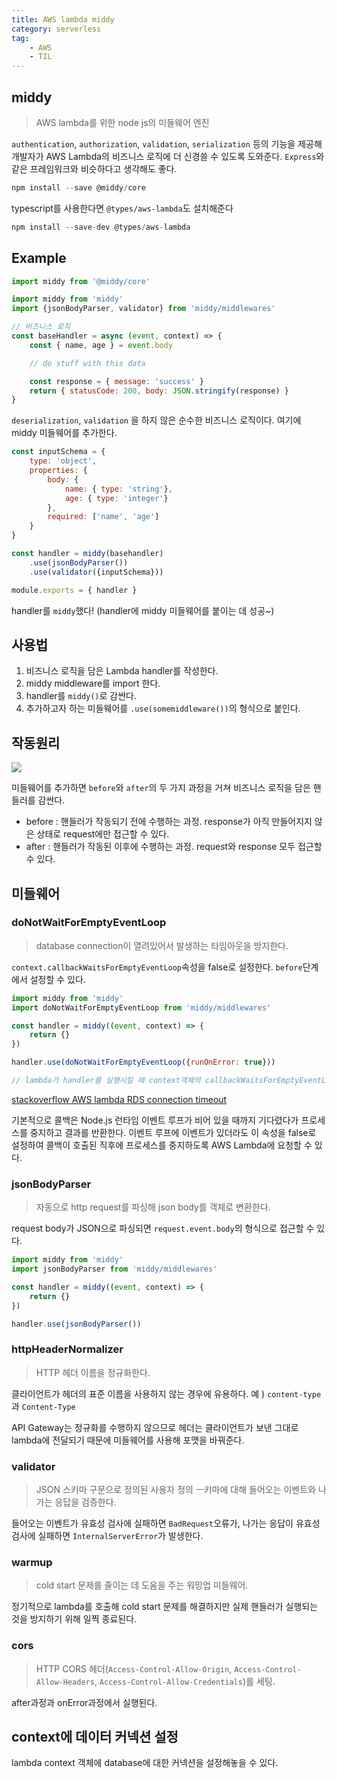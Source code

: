 ```yaml
---
title: AWS lambda middy
category: serverless
tag:
    - AWS
    - TIL
---
```


## middy 

> AWS lambda를 위한 node js의 미들웨어 엔진

`authentication`, `authorization`, `validation`, `serialization` 등의 기능을 제공해 개발자가 AWS Lambda의 비즈니스 로직에 더 신경쓸 수 있도록 도와준다. `Express`와 같은 프레임워크와 비슷하다고 생각해도 좋다.

```js
npm install --save @middy/core
```

typescript를 사용한다면 `@types/aws-lambda`도 설치해준다

```js
npm install --save-dev @types/aws-lambda
```

## Example
```js
import middy from '@middy/core'

import middy from 'middy'
import {jsonBodyParser, validator} from 'middy/middlewares'

// 비즈니스 로직
const baseHandler = async (event, context) => {
    const { name, age } = event.body

    // do stuff with this data

    const response = { message: 'success' }
    return { statusCode: 200, body: JSON.stringify(response) }
}
```
`deserialization`, `validation` 을 하지 않은 순수한 비즈니스 로직이다. 여기에 middy 미들웨어를 추가한다.

```js
const inputSchema = {
    type: 'object',
    properties: {
        body: {
            name: { type: 'string'},
            age: { type: 'integer'}
        },
        required: ['name', 'age']
    }
}

const handler = middy(basehandler)
    .use(jsonBodyParser())
    .use(validator({inputSchema}))

module.exports = { handler }
```

handler를 `middy`했다! (handler에 middy 미들웨어를 붙이는 데 성공~)

## 사용법

1. 비즈니스 로직을 담은 Lambda handler를 작성한다.
2. middy middleware를 import 한다.
3. handler를 `middy()`로 감싼다.
4. 추가하고자 하는 미들웨어를 `.use(somemiddleware())`의 형식으로 붙인다.


## 작동원리

<img src='https://middy.js.org/docs/img/middy-middleware-engine.png'>

미들웨어를 추가하면 `before`와 `after`의 두 가지 과정을 거쳐 비즈니스 로직을 담은 핸들러를 감싼다.

- before : 핸들러가 작동되기 전에 수행하는 과정. response가 아직 만들어지지 않은 상태로 request에만 접근할 수 있다.
- after : 핸들러가 작동된 이후에 수행하는 과정. request와 response 모두 접근할 수 있다.

## 미들웨어

### doNotWaitForEmptyEventLoop

> database connection이 열려있어서 발생하는 타임아웃을 방지한다.

`context.callbackWaitsForEmptyEventLoop`속성을 false로 설정한다. `before`단계에서 설정할 수 있다.

```js
import middy from 'middy'
import doNotWaitForEmptyEventLoop from 'middy/middlewares'

const handler = middy((event, context) => {
    return {}
})

handler.use(doNotWaitForEmptyEventLoop({runOnError: true}))

// lambda가 handler를 실행시킬 때 context객체의 callbackWaitsForEmptyEventLoop 속성을 false로 설정한다
```

[stackoverflow AWS lambda RDS connection timeout](https://stackoverflow.com/questions/42605093/aws-lambda-rds-connection-timeout)

기본적으로 콜백은 Node.js 런타임 이벤트 루프가 비어 있을 때까지 기다렸다가 프로세스를 중지하고 결과를 반환한다. 이벤트 루프에 이벤트가 있더라도 이 속성을 false로 설정하여 콜백이 호출된 직후에 프로세스를 중지하도록 AWS Lambda에 요청할 수 있다.

### jsonBodyParser

> 자동으로 http request를 파싱해 json body를 객체로 변환한다.

request body가 JSON으로 파싱되면 `request.event.body`의 형식으로 접근할 수 있다.

```js
import middy from 'middy'
import jsonBodyParser from 'middy/middlewares'

const handler = middy((event, context) => {
    return {}
})

handler.use(jsonBodyParser())
```
### httpHeaderNormalizer

> HTTP 헤더 이름을 정규화한다.

클라이언트가 헤더의 표준 이름을 사용하지 않는 경우에 유용하다. 예 ) `content-type`과 `Content-Type`


API Gateway는 정규화를 수행하지 않으므로 헤더는 클라이언트가 보낸 그대로 lambda에 전달되기 때문에 미들웨어를 사용해 포맷을 바꿔준다. 

### validator

> JSON 스키마 구문으로 정의된 사용자 정의 ㅡ키마에 대해 들어오는 이벤트와 나가는 응답을 검증한다.

들어오는 이벤트가 유효성 검사에 실패하면 `BadRequest`오류가, 나가는 응답이 유효성 검사에 실패하면 `InternalServerError`가 발생한다.

### warmup

> cold start 문제를 줄이는 데 도움을 주는 워밍업 미들웨어.

정기적으로 lambda를 호출해 cold start 문제를 해결하지만 실제 핸들러가 실행되는 것을 방지하기 위해 일찍 종료된다.

### cors

> HTTP CORS 헤더(`Access-Control-Allow-Origin`, `Access-Control-Allow-Headers`, `Access-Control-Allow-Credentials`)를 세팅.

after과정과 onError과정에서 실행된다.

## context에 데이터 커넥션 설정

lambda context 객체에 database에 대한 커넥션을 설정해놓을 수 있다.